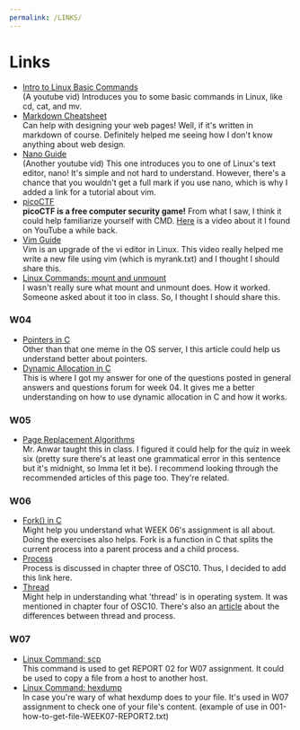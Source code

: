 ```yaml
---
permalink: /LINKS/
---
```


# Links
- [Intro to Linux Basic Commands](https://www.youtube.com/watch?v=BMGixkvJ-6w) <br>
(A youtube vid) Introduces you to some basic commands in Linux, like cd, cat, and mv.
- [Markdown Cheatsheet](https://enterprise.github.com/downloads/en/markdown-cheatsheet.pdf) <br>
Can help with designing your web pages! Well, if it's written in markdown of course. Definitely helped me seeing how I don't know anything about web design.
- [Nano Guide](https://www.youtube.com/watch?v=Jf0ZJZJ8jlI) <br>
(Another youtube vid) This one introduces you to one of Linux's text editor, nano! It's simple and not hard to understand. However, there's a chance that you wouldn't get a full mark if you use nano, which is why I added a link for a tutorial about vim.
- [picoCTF](https://picoctf.org/) <br>
__picoCTF is a free computer security game!__ From what I saw, I think it could help familiarize yourself with CMD. [Here](https://youtu.be/P07NH5F-t3s) is a video about it I found on YouTube a while back.
- [Vim Guide](https://www.youtube.com/watch?v=bVwgwaDmZp4) <br>
Vim is an upgrade of the vi editor in Linux. This video really helped me write a new file using vim (which is myrank.txt) and I thought I should share this.
- [Linux Commands: mount and unmount](https://www.computerhope.com/unix/umount.htm) <br>
I wasn't really sure what mount and unmount does. How it worked. Someone asked about it too in class. So, I thought I should share this.
### W04
- [Pointers in C](https://www.geeksforgeeks.org/pointers-in-c-and-c-set-1-introduction-arithmetic-and-array/) <br>
Other than that one meme in the OS server, I this article could help us understand better about pointers.
- [Dynamic Allocation in C](https://www.geeksforgeeks.org/dynamic-memory-allocation-in-c-using-malloc-calloc-free-and-realloc/) <br>
This is where I got my answer for one of the questions posted in general answers and questions forum for week 04. It gives me a better understanding on how to use dynamic allocation in C and how it works.
### W05
- [Page Replacement Algorithms](https://www.geeksforgeeks.org/page-replacement-algorithms-in-operating-systems/) <br>
Mr. Anwar taught this in class. I figured it could help for the quiz in week six (pretty sure there's at least one grammatical error in this sentence but it's midnight, so Imma let it be). I recommend looking through the recommended articles of this page too. They're related.
### W06
- [Fork() in C](https://www.geeksforgeeks.org/fork-system-call/) <br>
Might help you understand what WEEK 06's assignment is all about. Doing the exercises also helps. Fork is a function in C that splits the current process into a parent process and a child process.
- [Process](https://www.geeksforgeeks.org/introduction-of-process-management/) <br>
Process is discussed in chapter three of OSC10. Thus, I decided to add this link here.
- [Thread](https://www.geeksforgeeks.org/thread-in-operating-system/) <br>
Might help in understanding what 'thread' is in operating system. It was mentioned in chapter four of OSC10. There's also an [article](https://www.geeksforgeeks.org/difference-between-process-and-thread/) about the differences between thread and process.
### W07
- [Linux Command: scp](https://www.geeksforgeeks.org/scp-command-in-linux-with-examples/) <br>
This command is used to get REPORT 02 for W07 assignment. It could be used to copy a file from a host to another host.
- [Linux Command: hexdump](https://www.geeksforgeeks.org/hexdump-command-in-linux-with-examples/) <br>
In case you're wary of what hexdump does to your file. It's used in W07 assignment to check one of your file's content. (example of use in 001-how-to-get-file-WEEK07-REPORT2.txt)
